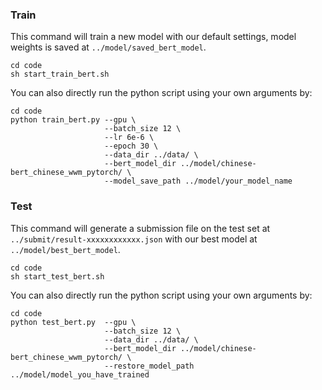 ### Train
This command will train a new model with our default settings, model weights is saved at ```../model/saved_bert_model```.
```
cd code
sh start_train_bert.sh
```

You can also directly run the python script using your own arguments by:
```
cd code
python train_bert.py --gpu \
                     --batch_size 12 \
                     --lr 6e-6 \
                     --epoch 30 \
                     --data_dir ../data/ \
                     --bert_model_dir ../model/chinese-bert_chinese_wwm_pytorch/ \
                     --model_save_path ../model/your_model_name
``` 
### Test
This command will generate a submission file on the test set at ```../submit/result-xxxxxxxxxxxx.json``` with our best model at ```../model/best_bert_model```.

```
cd code
sh start_test_bert.sh
```
You can also directly run the python script using your own arguments by:
```
cd code 
python test_bert.py  --gpu \
                     --batch_size 12 \
                     --data_dir ../data/ \
                     --bert_model_dir ../model/chinese-bert_chinese_wwm_pytorch/ \
                     --restore_model_path ../model/model_you_have_trained 
``` 
